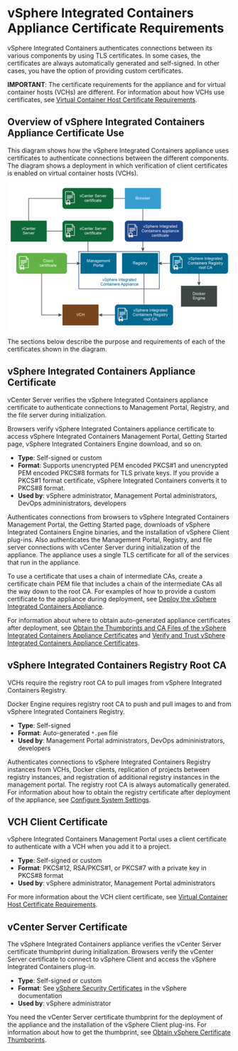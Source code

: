 # vSphere Integrated Containers Appliance Certificate Requirements #

vSphere Integrated Containers authenticates connections between its various components by using TLS certificates. In some cases, the certificates are always automatically generated and self-signed. In other cases, you have the option of providing custom certificates. 

**IMPORTANT**: The certificate requirements for the appliance and for virtual container hosts (VCHs) are different. For information about how VCHs use certificates, see [Virtual Container Host Certificate Requirements](vch_cert_reqs.md). 

## Overview of vSphere Integrated Containers Appliance Certificate Use <a id="overview"></a>

This diagram shows how the vSphere Integrated Containers appliance uses certificates to authenticate connections between the different components. The diagram shows a deployment in which verification of client certificates is enabled on virtual container hosts (VCHs).

![vSphere Integrated Containers Appliance Certificates](graphics/appliance_certs.jpg)

The sections below describe the purpose and requirements of each of the certificates shown in the diagram.

## vSphere Integrated Containers Appliance Certificate <a id="appliance"></a>

vCenter Server verifies the vSphere Integrated Containers appliance certificate to authenticate connections to Management Portal, Registry, and the file server during initialization.

Browsers verify vSphere Integrated Containers appliance certificate to access vSphere Integrated Containers Management Portal, Getting Started page, vSphere Integrated Containers Engine download, and so on.

- **Type**: Self-signed or custom
- **Format**: Supports unencrypted PEM encoded PKCS#1 and unencrypted PEM encoded PKCS#8 formats for TLS private keys. If you provide a PKCS#1 format certificate, vSphere Integrated Containers converts it to PKCS#8 format.
- **Used by**: vSphere administrator, Management Portal administrators, DevOps admininistrators, developers

Authenticates connections from browsers to vSphere Integrated Containers Management Portal, the Getting Started page, downloads of vSphere Integrated Containers Engine binaries, and the installation of vSphere Client plug-ins. Also authenticates the Management Portal, Registry, and file server connections with vCenter Server during initialization of the appliance. The appliance uses a single TLS certificate for all of the services that run in the appliance.

To use a certificate that uses a chain of intermediate CAs, create a certificate chain PEM file that includes a chain of the intermediate CAs all the way down to the root CA. For examples of how to provide a custom certificate to the appliance during deployment, see [Deploy the vSphere Integrated Containers Appliance](deploy_vic_appliance.md).

For information about where to obtain auto-generated appliance certificates after deployment, see [Obtain the Thumbprints and CA Files of the vSphere Integrated Containers Appliance Certificates](obtain_appliance_certs.md) and [Verify and Trust vSphere Integrated Containers Appliance Certificates](../vic_cloud_admin/trust_vic_certs.md).

## vSphere Integrated Containers Registry Root CA <a id="registry"></a>

VCHs require the registry root CA to pull images from vSphere Integrated Containers Registry.

Docker Engine requires registry root CA to push and pull images to and from vSphere Integrated Containers Registry.

- **Type**: Self-signed
- **Format**: Auto-generated `*.pem` file
- **Used by**: Management Portal administrators, DevOps admininistrators, developers

Authenticates connections to vSphere Integrated Containers Registry instances from VCHs, Docker clients, replication of projects between registry instances, and registration of additional registry instances in the management portal. The registry root CA is always automatically generated. For information about how to obtain the registry certificate after deployment of the appliance, see [Configure System Settings](../vic_cloud_admin/configure_system.md).

## VCH Client Certificate <a id="client"></a>

vSphere Integrated Containers Management Portal uses a client certificate to authenticate with a VCH when you add it to a project.

- **Type**: Self-signed or custom
- **Format**: PKCS#12, RSA/PKCS#1, or PKCS#7 with a private key in PKCS#8 format
- **Used by**: vSphere administrator, Management Portal administrators

For more information about the VCH client certificate, see [Virtual Container Host Certificate Requirements](vch_cert_reqs.md).

## vCenter Server Certificate <a id="vcenter"></a>

The vSphere Integrated Containers appliance verifies the vCenter Server certificate thumbprint during initialization. Browsers verify the vCenter Server certificate to connect to vSphere Client and access the vSphere Integrated Containers plug-in. 

- **Type**: Self-signed or custom
- **Format**: See [vSphere Security Certificates](https://docs.vmware.com/en/VMware-vSphere/6.7/com.vmware.psc.doc/GUID-779A011D-B2DD-49BE-B0B9-6D73ECF99864.html) in the vSphere documentation
- **Used by**: vSphere administrator

You need the vCenter Server certificate thumbprint for the deployment of the appliance and the installation of the vSphere Client plug-ins. For information about how to get the thumbprint, see [Obtain vSphere Certificate Thumbprints](obtain_thumbprint.md).
